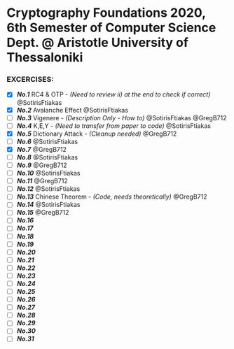# Cryptography Foundations 2020, 6th Semester of Computer Science Dept. @ Aristotle University of Thessaloniki

### EXCERCISES:

- [x] ***No.1*** RC4 & OTP - *(Need to review ii) at the end to check if correct)* @SotirisFtiakas
- [x] ***No.2*** Avalanche Effect @SotirisFtiakas
- [ ] ***No.3*** Vigenere - *(Description Only - How to)* @SotirisFtiakas @GregB712
- [ ] ***No.4*** K,E,Y - *(Need to transfer from paper to code)* @SotirisFtiakas
- [x] ***No.5*** Dictionary Attack - *(Cleanup needed)* @GregB712
- [ ] ***No.6*** @SotirisFtiakas
- [x] ***No.7*** @GregB712
- [ ] ***No.8*** @SotirisFtiakas
- [ ] ***No.9*** @GregB712
- [ ] ***No.10*** @SotirisFtiakas
- [ ] ***No.11*** @GregB712
- [ ] ***No.12*** @SotirisFtiakas
- [ ] ***No.13*** Chinese Theorem - *(Code, needs theoretically)* @GregB712
- [ ] ***No.14*** @SotirisFtiakas
- [ ] ***No.15*** @GregB712
- [ ] ***No.16***
- [ ] ***No.17***
- [ ] ***No.18***
- [ ] ***No.19***
- [ ] ***No.20***
- [ ] ***No.21***
- [ ] ***No.22***
- [ ] ***No.23***
- [ ] ***No.24***
- [ ] ***No.25***
- [ ] ***No.26***
- [ ] ***No.27***
- [ ] ***No.28***
- [ ] ***No.29***
- [ ] ***No.30***
- [ ] ***No.31***
